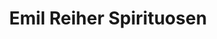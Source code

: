 ---
title: "Emil Reiher Spirituosen"
url: /lengenfeld/emil-reiher-spirituosen/
shop: Spirituosen
---
